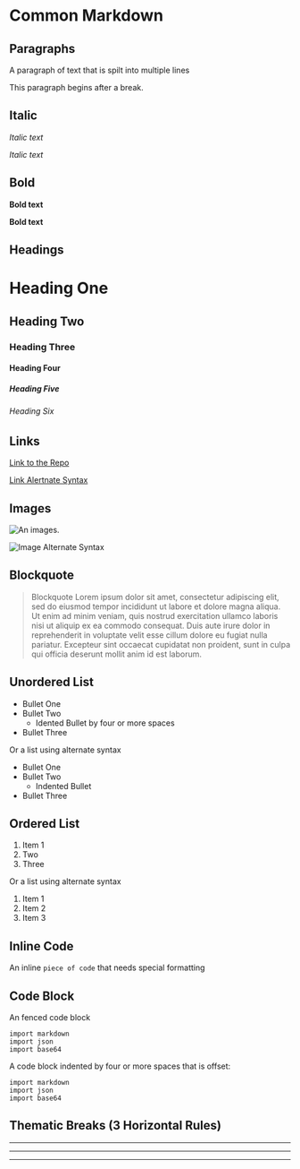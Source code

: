 # Common Markdown

## Paragraphs

A paragraph of text
that is spilt into multiple lines 

This paragraph begins after a break.

## Italic

*Italic text*  

_Italic text_

## Bold

**Bold text**  

__Bold text__

## Headings

# Heading One
## Heading Two
### Heading Three
#### Heading Four
##### Heading Five
###### Heading Six

## Links

[Link to the Repo](https://github.com/jhager/markdown-editor)	

[Link Alertnate Syntax][1]


## Images

![An images](https://raw.githubusercontent.com/jhager/markdown-editor/main/icon.png).

![Image Alternate Syntax][2]


## Blockquote

> Blockquote Lorem ipsum dolor sit amet, consectetur adipiscing elit, 
> sed do eiusmod tempor incididunt ut labore et dolore magna aliqua. 
> Ut enim ad minim veniam, quis nostrud exercitation ullamco laboris nisi 
> ut aliquip ex ea commodo consequat. Duis aute irure dolor in reprehenderit 
> in voluptate velit esse cillum dolore eu fugiat nulla pariatur. Excepteur sint
>  occaecat cupidatat non proident, sunt in culpa qui officia deserunt mollit anim id est laborum.

## Unordered List

* Bullet One 
* Bullet Two 
    * Idented Bullet by four or more spaces
* Bullet Three 

Or a list using alternate syntax

- Bullet One
- Bullet Two
     - Indented Bullet
- Bullet Three

## Ordered List

1. Item 1 
2. Two 
3. Three

Or a list using alternate syntax

1) Item 1
2) Item 2 
3) Item 3

## Inline Code

An inline `piece of code` that needs special formatting

## Code Block

An fenced code block

```
import markdown
import json
import base64
```

A code block indented by four or more spaces that is offset:

    import markdown
    import json
    import base64

## Thematic Breaks (3 Horizontal Rules) 

---
___

***

[1]: https://github.com/jhager/markdown-editor
[2]: https://raw.githubusercontent.com/jhager/markdown-editor/main/icon.png

